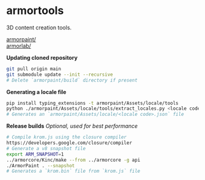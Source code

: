 
armortools
==============

3D content creation tools.

[armorpaint/](https://github.com/armory3d/armortools/tree/main/armorpaint)<br>
[armorlab/](https://github.com/armory3d/armortools/tree/main/armorlab)

**Updating cloned repository**
```bash
git pull origin main
git submodule update --init --recursive
# Delete `armorpaint/build` directory if present
```

**Generating a locale file**
```bash
pip install typing_extensions -t armorpaint/Assets/locale/tools
python ./armorpaint/Assets/locale/tools/extract_locales.py <locale code>
# Generates an `armorpaint/Assets/locale/<locale code>.json` file
```

**Release builds** *Optional, used for best performance*
```bash
# Compile krom.js using the closure compiler
https://developers.google.com/closure/compiler
# Generate a v8 snapshot file
export ARM_SNAPSHOT=1
../armorcore/Kinc/make --from ../armorcore -g api
./ArmorPaint . --snapshot
# Generates a `krom.bin` file from `krom.js` file
```
